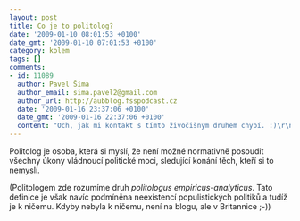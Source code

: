 ```yaml
---
layout: post
title: Co je to politolog?
date: '2009-01-10 08:01:53 +0100'
date_gmt: '2009-01-10 07:01:53 +0100'
category: kolem
tags: []
comments:
- id: 11089
  author: Pavel Šíma
  author_email: sima.pavel2@gmail.com
  author_url: http://aubblog.fsspodcast.cz
  date: '2009-01-16 23:37:06 +0100'
  date_gmt: '2009-01-16 22:37:06 +0100'
  content: "Och, jak mi kontakt s tímto živočišným druhem chybí. :)\r\nTady v Beirutu je to samá publikace typu \"New York Times Best Seller\" a kus poctivé vědy, aby jeden pohledal. Všechny ty historické články už mi začínají lézt krkem.\r\nKaždopádně bys tu definici měl někde publikovat."
---
```

<p>Politolog je osoba, která si myslí, že není možné normativně posoudit všechny úkony vládnoucí politické moci, sledující konání těch, kteří si to nemyslí.</p>
<p>(Politologem zde rozumíme druh <em>politologus empiricus-analyticus</em>. Tato definice je však navíc podmíněna neexistencí populistických politiků a tudíž je k ničemu. Kdyby nebyla k ničemu, není na blogu, ale v Britannice ;-))</p>
